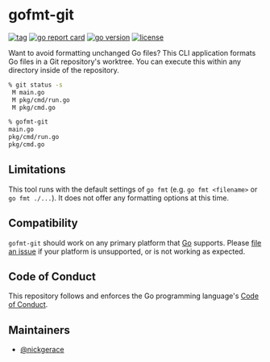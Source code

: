 # gofmt-git

[![tag](https://img.shields.io/github/v/tag/nickgerace/gofmt-git?label=version&style=flat-square)](https://github.com/nickgerace/gofmt-git/releases/latest)
[![go report card](https://goreportcard.com/badge/github.com/nickgerace/gofmt-git?style=flat-square)](https://goreportcard.com/report/github.com/nickgerace/gofmt-git)
[![go version](https://img.shields.io/github/go-mod/go-version/nickgerace/gofmt-git?style=flat-square)](./go.mod)
[![license](https://img.shields.io/github/license/nickgerace/gofmt-git?style=flat-square)](./LICENSE)

Want to avoid formatting unchanged Go files?
This CLI application formats Go files in a Git repository's worktree.
You can execute this within any directory inside of the repository.

```sh
% git status -s
 M main.go
 M pkg/cmd/run.go
 M pkg/cmd.go

% gofmt-git
main.go
pkg/cmd/run.go
pkg/cmd.go
```

## Limitations

This tool runs with the default settings of `go fmt` (e.g. `go fmt <filename>` or `go fmt ./...`).
It does not offer any formatting options at this time.

## Compatibility

`gofmt-git` should work on any primary platform that [Go](https://golang.org/) supports.
Please [file an issue](https://github.com/nickgerace/gofmt-git/issues) if your platform is unsupported, or is not working as expected.

## Code of Conduct

This repository follows and enforces the Go programming language's [Code of Conduct](https://golang.org/conduct).

## Maintainers

- [@nickgerace](https://nickgerace.dev)

